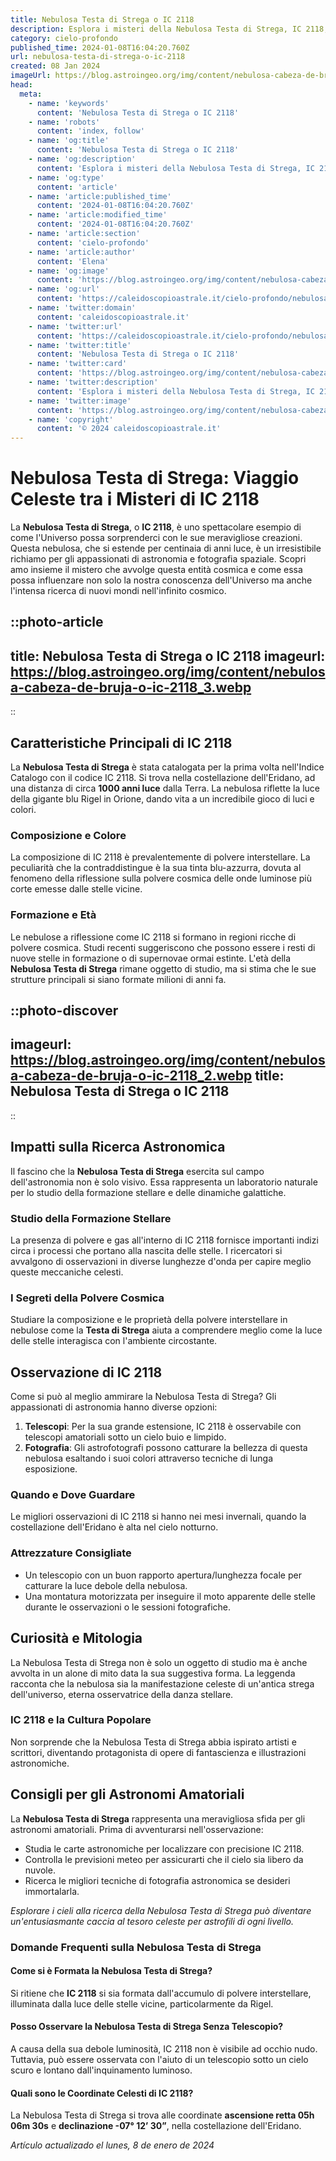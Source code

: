 ```yaml
---
title: Nebulosa Testa di Strega o IC 2118
description: Esplora i misteri della Nebulosa Testa di Strega, IC 2118, un gioiello celeste che brilla nel nostro universo. Scoprine la storia e le meraviglie.
category: cielo-profondo
published_time: 2024-01-08T16:04:20.760Z
url: nebulosa-testa-di-strega-o-ic-2118
created: 08 Jan 2024
imageUrl: https://blog.astroingeo.org/img/content/nebulosa-cabeza-de-bruja-o-ic-2118_3.webp
head:
  meta:
    - name: 'keywords'
      content: 'Nebulosa Testa di Strega o IC 2118'
    - name: 'robots'
      content: 'index, follow'
    - name: 'og:title'
      content: 'Nebulosa Testa di Strega o IC 2118'
    - name: 'og:description'
      content: 'Esplora i misteri della Nebulosa Testa di Strega, IC 2118, un gioiello celeste che brilla nel nostro universo. Scoprine la storia e le meraviglie.'
    - name: 'og:type'
      content: 'article'
    - name: 'article:published_time'
      content: '2024-01-08T16:04:20.760Z'
    - name: 'article:modified_time'
      content: '2024-01-08T16:04:20.760Z'
    - name: 'article:section'
      content: 'cielo-profondo'
    - name: 'article:author'
      content: 'Elena'
    - name: 'og:image'
      content: 'https://blog.astroingeo.org/img/content/nebulosa-cabeza-de-bruja-o-ic-2118_3.webp'
    - name: 'og:url'
      content: 'https://caleidoscopioastrale.it/cielo-profondo/nebulosa-testa-di-strega-o-ic-2118'
    - name: 'twitter:domain'
      content: 'caleidoscopioastrale.it'
    - name: 'twitter:url'
      content: 'https://caleidoscopioastrale.it/cielo-profondo/nebulosa-testa-di-strega-o-ic-2118'
    - name: 'twitter:title'
      content: 'Nebulosa Testa di Strega o IC 2118'
    - name: 'twitter:card'
      content: 'https://blog.astroingeo.org/img/content/nebulosa-cabeza-de-bruja-o-ic-2118_3.webp'
    - name: 'twitter:description'
      content: 'Esplora i misteri della Nebulosa Testa di Strega, IC 2118, un gioiello celeste che brilla nel nostro universo. Scoprine la storia e le meraviglie.'
    - name: 'twitter:image'
      content: 'https://blog.astroingeo.org/img/content/nebulosa-cabeza-de-bruja-o-ic-2118_3.webp'
    - name: 'copyright'
      content: '© 2024 caleidoscopioastrale.it'
---
```

# Nebulosa Testa di Strega: Viaggio Celeste tra i Misteri di IC 2118

La **Nebulosa Testa di Strega**, o **IC 2118**, è uno spettacolare esempio di come l'Universo possa sorprenderci con le sue meravigliose creazioni. Questa nebulosa, che si estende per centinaia di anni luce, è un irresistibile richiamo per gli appassionati di astronomia e fotografia spaziale. Scopri amo insieme il mistero che avvolge questa entità cosmica e come essa possa influenzare non solo la nostra conoscenza dell'Universo ma anche l'intensa ricerca di nuovi mondi nell'infinito cosmico.

::photo-article
---
title: Nebulosa Testa di Strega o IC 2118
imageurl: https://blog.astroingeo.org/img/content/nebulosa-cabeza-de-bruja-o-ic-2118_3.webp
---
::

## Caratteristiche Principali di IC 2118

La **Nebulosa Testa di Strega** è stata catalogata per la prima volta nell'Indice Catalogo con il codice IC 2118. Si trova nella costellazione dell'Eridano, ad una distanza di circa **1000 anni luce** dalla Terra. La nebulosa riflette la luce della gigante blu Rigel in Orione, dando vita a un incredibile gioco di luci e colori. 

### Composizione e Colore

La composizione di IC 2118 è prevalentemente di polvere interstellare. La peculiarità che la contraddistingue è la sua tinta blu-azzurra, dovuta al fenomeno della riflessione sulla polvere cosmica delle onde luminose più corte emesse dalle stelle vicine.

### Formazione e Età

Le nebulose a riflessione come IC 2118 si formano in regioni ricche di polvere cosmica. Studi recenti suggeriscono che possono essere i resti di nuove stelle in formazione o di supernovae ormai estinte. L'età della **Nebulosa Testa di Strega** rimane oggetto di studio, ma si stima che le sue strutture principali si siano formate milioni di anni fa.

::photo-discover
---
imageurl: https://blog.astroingeo.org/img/content/nebulosa-cabeza-de-bruja-o-ic-2118_2.webp
title: Nebulosa Testa di Strega o IC 2118
---
::

## Impatti sulla Ricerca Astronomica

Il fascino che la **Nebulosa Testa di Strega** esercita sul campo dell'astronomia non è solo visivo. Essa rappresenta un laboratorio naturale per lo studio della formazione stellare e delle dinamiche galattiche.

### Studio della Formazione Stellare

La presenza di polvere e gas all'interno di IC 2118 fornisce importanti indizi circa i processi che portano alla nascita delle stelle. I ricercatori si avvalgono di osservazioni in diverse lunghezze d'onda per capire meglio queste meccaniche celesti.

### I Segreti della Polvere Cosmica

Studiare la composizione e le proprietà della polvere interstellare in nebulose come la **Testa di Strega** aiuta a comprendere meglio come la luce delle stelle interagisca con l'ambiente circostante.

## Osservazione di IC 2118

Come si può al meglio ammirare la Nebulosa Testa di Strega? Gli appassionati di astronomia hanno diverse opzioni:

1. **Telescopi**: Per la sua grande estensione, IC 2118 è osservabile con telescopi amatoriali sotto un cielo buio e limpido.
2. **Fotografia**: Gli astrofotografi possono catturare la bellezza di questa nebulosa esaltando i suoi colori attraverso tecniche di lunga esposizione.

### Quando e Dove Guardare

Le migliori osservazioni di IC 2118 si hanno nei mesi invernali, quando la costellazione dell'Eridano è alta nel cielo notturno.

### Attrezzature Consigliate

- Un telescopio con un buon rapporto apertura/lunghezza focale per catturare la luce debole della nebulosa.
- Una montatura motorizzata per inseguire il moto apparente delle stelle durante le osservazioni o le sessioni fotografiche.

## Curiosità e Mitologia

La Nebulosa Testa di Strega non è solo un oggetto di studio ma è anche avvolta in un alone di mito data la sua suggestiva forma. La leggenda racconta che la nebulosa sia la manifestazione celeste di un'antica strega dell'universo, eterna osservatrice della danza stellare.

### IC 2118 e la Cultura Popolare

Non sorprende che la Nebulosa Testa di Strega abbia ispirato artisti e scrittori, diventando protagonista di opere di fantascienza e illustrazioni astronomiche.

## Consigli per gli Astronomi Amatoriali

La **Nebulosa Testa di Strega** rappresenta una meravigliosa sfida per gli astronomi amatoriali. Prima di avventurarsi nell'osservazione:

- Studia le carte astronomiche per localizzare con precisione IC 2118.
- Controlla le previsioni meteo per assicurarti che il cielo sia libero da nuvole.
- Ricerca le migliori tecniche di fotografia astronomica se desideri immortalarla.

*Esplorare i cieli alla ricerca della Nebulosa Testa di Strega può diventare un'entusiasmante caccia al tesoro celeste per astrofili di ogni livello.*

### Domande Frequenti sulla Nebulosa Testa di Strega

#### Come si è Formata la Nebulosa Testa di Strega?
Si ritiene che **IC 2118** si sia formata dall'accumulo di polvere interstellare, illuminata dalla luce delle stelle vicine, particolarmente da Rigel.

#### Posso Osservare la Nebulosa Testa di Strega Senza Telescopio?
A causa della sua debole luminosità, IC 2118 non è visibile ad occhio nudo. Tuttavia, può essere osservata con l'aiuto di un telescopio sotto un cielo scuro e lontano dall'inquinamento luminoso.

#### Quali sono le Coordinate Celesti di IC 2118?
La Nebulosa Testa di Strega si trova alle coordinate **ascensione retta 05h 06m 30s** e **declinazione -07° 12’ 30”**, nella costellazione dell'Eridano.

_Artículo actualizado el lunes, 8 de enero de 2024_